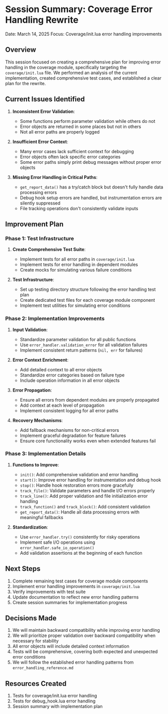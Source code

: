 # Session Summary: Coverage Error Handling Rewrite

Date: March 14, 2025
Focus: Coverage/init.lua error handling improvements

## Overview

This session focused on creating a comprehensive plan for improving error handling in the coverage module, specifically targeting the `coverage/init.lua` file. We performed an analysis of the current implementation, created comprehensive test cases, and established a clear plan for the rewrite.

## Current Issues Identified

1. **Inconsistent Error Validation**:
   - Some functions perform parameter validation while others do not
   - Error objects are returned in some places but not in others
   - Not all error paths are properly logged

2. **Insufficient Error Context**:
   - Many error cases lack sufficient context for debugging
   - Error objects often lack specific error categories
   - Some error paths simply print debug messages without proper error objects

3. **Missing Error Handling in Critical Paths**:
   - `get_report_data()` has a try/catch block but doesn't fully handle data processing errors
   - Debug hook setup errors are handled, but instrumentation errors are silently suppressed
   - File tracking operations don't consistently validate inputs

## Improvement Plan

### Phase 1: Test Infrastructure

1. **Create Comprehensive Test Suite**:
   - Implement tests for all error paths in `coverage/init.lua`
   - Implement tests for error handling in dependent modules
   - Create mocks for simulating various failure conditions

2. **Test Infrastructure**:
   - Set up testing directory structure following the error handling test plan
   - Create dedicated test files for each coverage module component
   - Implement test utilities for simulating error conditions

### Phase 2: Implementation Improvements

1. **Input Validation**:
   - Standardize parameter validation for all public functions
   - Use `error_handler.validation_error` for all validation failures
   - Implement consistent return patterns (`nil, err` for failures)

2. **Error Context Enrichment**:
   - Add detailed context to all error objects
   - Standardize error categories based on failure type
   - Include operation information in all error objects

3. **Error Propagation**:
   - Ensure all errors from dependent modules are properly propagated
   - Add context at each level of propagation
   - Implement consistent logging for all error paths

4. **Recovery Mechanisms**:
   - Add fallback mechanisms for non-critical errors
   - Implement graceful degradation for feature failures
   - Ensure core functionality works even when extended features fail

### Phase 3: Implementation Details

1. **Functions to Improve**:
   - `init()`: Add comprehensive validation and error handling
   - `start()`: Improve error handling for instrumentation and debug hook
   - `stop()`: Handle hook restoration errors more gracefully
   - `track_file()`: Validate parameters and handle I/O errors properly
   - `track_line()`: Add proper validation and file initialization error handling
   - `track_function()` and `track_block()`: Add consistent validation
   - `get_report_data()`: Handle all data processing errors with meaningful fallbacks

2. **Standardization**:
   - Use `error_handler.try()` consistently for risky operations
   - Implement safe I/O operations using `error_handler.safe_io_operation()`
   - Add validation assertions at the beginning of each function

## Next Steps

1. Complete remaining test cases for coverage module components
2. Implement error handling improvements in `coverage/init.lua`
3. Verify improvements with test suite
4. Update documentation to reflect new error handling patterns
5. Create session summaries for implementation progress

## Decisions Made

1. We will maintain backward compatibility while improving error handling
2. We will prioritize proper validation over backward compatibility when necessary for stability
3. All error objects will include detailed context information
4. Tests will be comprehensive, covering both expected and unexpected error conditions
5. We will follow the established error handling patterns from `error_handling_reference.md`

## Resources Created

1. Tests for coverage/init.lua error handling
2. Tests for debug_hook.lua error handling
3. Session summary with implementation plan